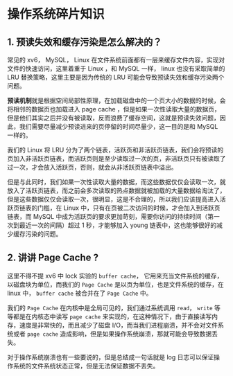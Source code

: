# 操作系统碎片知识

## 1. 预读失效和缓存污染是怎么解决的？

常见的 xv6， MySQL， Linux 在文件系统前面都有一层来缓存文件内容，实现对文件的快速访问，这里着重于 Linux ，和 MySQL 一样， linux 也没有采取简单的 LRU 替换策略，这里主要是因为传统的 LRU 可能会导致预读失效和缓存污染两个问题。

**预读机制**就是根据空间局部性原理，在加载磁盘中的一个页大小的数据的时候，会将相邻的数据页也加载进入 page cache ，但是如果一次性读取大量的数据页，但是他们其实之后并没有被读取，反而浪费了缓存空间，这就是预读失效问题，因此，我们需要尽量减少预读进来的页停留的时间尽量少，这一目的是和 MySQL 一样的。

我们的 Linux 将 LRU 分为了两个链表，活跃页和非活跃页链表，我们会将预读的页加入非活跃页链表，而活跃页则是至少读取过一次的页，非活跃页只有被读取了过一次，才会放入活跃页，否则，就会从非活跃页链表中溢出。

但是与此同时，我们如果一次性读取大量的数据，而这些数据仅仅会读取一次，就放入了活跃页链表，而之前会多次读取的热点数据就被加载的大量数据给淘汰了，但是这些数据仅仅会读取一次，很明显，这是不合理的，所以我们应该提高进入活跃页链表的门槛，在 Linux 中，只有在页被二次访问的时候，才会加入到活跃页链表，而 MySQL 中成为活跃页的要求更加苛刻，需要你访问的持续时间（第一次到最近一次的间隔）超过 1 秒，才能够加入 young 链表中，这也能够很好的减少缓存污染的问题。

## 2. 讲讲 Page Cache ?

这里不得不提 xv6 中 lock 实验的 `buffer cache`， 它用来充当文件系统的缓存，以磁盘块为单位，而我们的 `Page Cache` 是以页为单位，也是文件系统的缓存，在 linux 中， `buffer cache` 被合并在了 `Page Cache` 中。

我们的 `Page Cache` 在内核中是全局可见的，我们通过系统调用 `read`， `write` 等等都是在内核态中读写 `page cache` 来实现的，在这种情况下，由于直接读写内存，速度是非常快的，而且减少了磁盘 I/O，而当我们进程崩溃，并不会对文件系统或者 `page cache` 造成影响，但是如果操作系统崩溃，那就可能会导致数据丢失。

对于操作系统崩溃也有一些要说的，但是总结成一句话就是 log 日志可以保证操作系统的文件系统状态正常，但是无法保证数据不丢失。